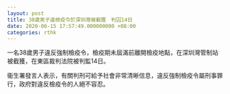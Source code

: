```yaml
---
layout: post
title: 38歲男子違檢疫令於深圳灣被截獲　判囚14日
date: 2020-06-15 17:57:49.000000000 +08:00
categories: rthk
---
```


一名38歲男子違反強制檢疫令，檢疫期未屆滿前離開檢疫地點，在深圳灣管制站被截獲，在東區裁判法院被判監14日。

衞生署發言人表示，有關判刑可給予社會非常清晰信息，違反強制檢疫令屬刑事罪行，政府對違反檢疫令的人絕不容忍。
